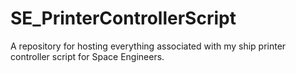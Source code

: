 # SE_PrinterControllerScript

A repository for hosting everything associated with my ship printer controller script for Space Engineers.
